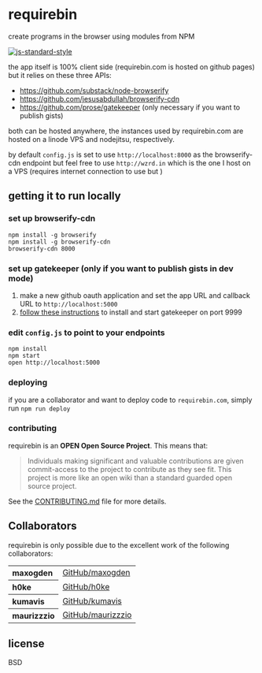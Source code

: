 # requirebin

create programs in the browser using modules from NPM

[![js-standard-style](https://raw.githubusercontent.com/feross/standard/master/badge.png)](https://github.com/feross/standard)

the app itself is 100% client side (requirebin.com is hosted on github pages) but it relies on these three APIs:

- https://github.com/substack/node-browserify
- https://github.com/jesusabdullah/browserify-cdn
- https://github.com/prose/gatekeeper (only necessary if you want to publish gists)

both can be hosted anywhere, the instances used by requirebin.com are hosted on a linode VPS and nodejitsu, respectively.

by default `config.js` is set to use `http://localhost:8000` as the browserify-cdn endpoint but feel free to use `http://wzrd.in` which is the one I host on a VPS (requires internet connection to use but )

## getting it to run locally

### set up browserify-cdn

```
npm install -g browserify
npm install -g browserify-cdn
browserify-cdn 8000
```

### set up gatekeeper (only if you want to publish gists in dev mode)

1. make a new github oauth application and set the app URL and callback URL to `http://localhost:5000`
2. [follow these instructions](https://github.com/prose/gatekeeper#setup-your-gatekeeper) to install and start gatekeeper on port 9999

### edit `config.js` to point to your endpoints

```
npm install
npm start
open http://localhost:5000
```

### deploying

if you are a collaborator and want to deploy code to `requirebin.com`, simply run `npm run deploy`

### contributing

requirebin is an **OPEN Open Source Project**. This means that:

> Individuals making significant and valuable contributions are given commit-access to the project to contribute as they see fit. This project is more like an open wiki than a standard guarded open source project.

See the [CONTRIBUTING.md](contributing.md) file for more details.

## Collaborators

requirebin is only possible due to the excellent work of the following collaborators:

<table><tbody><tr><th align="left">maxogden</th><td><a href="https://github.com/maxogden">GitHub/maxogden</a></td></tr>
<tr><th align="left">h0ke</th><td><a href="https://github.com/h0ke">GitHub/h0ke</a></td></tr>
<tr><th align="left">kumavis</th><td><a href="https://github.com/kumavis">GitHub/kumavis</a></td></tr>
<tr><th align="left">maurizzzio</th><td><a href="https://github.com/maurizzzio">GitHub/maurizzzio</a></td></tr>
</tbody></table>

## license

BSD